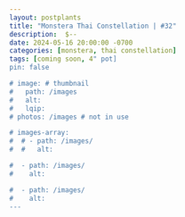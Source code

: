 ```yaml
---
layout: postplants
title: "Monstera Thai Constellation | #32"
description:  $--
date: 2024-05-16 20:00:00 -0700
categories: [monstera, thai constellation]
tags: [coming soon, 4" pot]
pin: false

# image: # thumbnail
#   path: /images
#   alt:
#   lqip:
# photos: /images # not in use

# images-array:
#  # - path: /images/
#  #   alt: 

#  - path: /images/
#    alt: 

#  - path: /images/
#    alt: 
---
```

